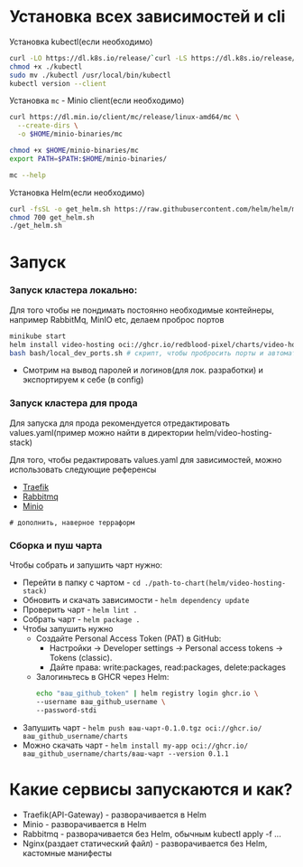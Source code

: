 # Установка всех зависимостей и cli
Установка kubectl(если необходимо)
``` bash
curl -LO https://dl.k8s.io/release/`curl -LS https://dl.k8s.io/release/stable.txt`/bin/linux/amd64/kubectl
chmod +x ./kubectl
sudo mv ./kubectl /usr/local/bin/kubectl
kubectl version --client
```


Установка `mc` - Minio client(если необходимо)
``` bash
curl https://dl.min.io/client/mc/release/linux-amd64/mc \
  --create-dirs \
  -o $HOME/minio-binaries/mc

chmod +x $HOME/minio-binaries/mc
export PATH=$PATH:$HOME/minio-binaries/

mc --help
```

Установка Helm(если необходимо)
``` bash
curl -fsSL -o get_helm.sh https://raw.githubusercontent.com/helm/helm/main/scripts/get-helm-3
chmod 700 get_helm.sh
./get_helm.sh
```

# Запуск
### Запуск кластера локально:
Для того чтобы не пондимать постоянно необходимые контейнеры, например RabbitMq, MinIO etc, делаем проброс портов
``` bash
minikube start
helm install video-hosting oci://ghcr.io/redblood-pixel/charts/video-hosting-stack --version 0.1.1
bash bash/local_dev_ports.sh # скрипт, чтобы пробросить порты и автоматически открыть все сервисы
```
- Смотрим на вывод паролей и логинов(для лок. разработки)
и экспортируем к себе (в config)

### Запуск кластера для прода
Для запуска для прода рекомендуется отредактировать values.yaml(пример можно найти в директории helm/video-hosting-stack)

Для того, чтобы редактировать values.yaml для зависимостей, можно использовать следующие референсы
- [Traefik](https://artifacthub.io/packages/helm/traefik/traefik)
- [Rabbitmq](https://artifacthub.io/packages/helm/bitnami/rabbitmq)
- [Minio](https://artifacthub.io/packages/helm/bitnami/minio)
```
# дополнить, наверное терраформ
```

### Сборка и пуш чарта
Чтобы собрать и запушить чарт нужно:
- Перейти в папку с чартом - `cd ./path-to-chart(helm/video-hosting-stack)`
- Обновить и скачать зависимости - `helm dependency update`
- Проверить чарт - `helm lint .`
- Собрать чарт - `helm package .`
- Чтобы запушить нужно
  - Создайте Personal Access Token (PAT) в GitHub: 
    - Настройки → Developer settings → Personal access tokens → Tokens (classic).
    - Дайте права: write:packages, read:packages, delete:packages
  - Залогиньтесь в GHCR через Helm:
    ``` bash
    echo "ваш_github_token" | helm registry login ghcr.io \
    --username ваш_github_username \
    --password-stdi
    ```
- Запушить чарт - `helm push ваш-чарт-0.1.0.tgz oci://ghcr.io/ваш_github_username/charts`
- Можно скачать чарт - `helm install my-app oci://ghcr.io/ваш_github_username/charts/ваш-чарт --version 0.1.1`

# Какие сервисы запускаются и как?
- Traefik(API-Gateway) - разворачивается в Helm
- Minio - разворачивается в Helm
- Rabbitmq - разворачивается без Helm, обычным kubectl apply -f ...
- Nginx(раздает статический файл) - разворачивается без Helm, кастомные манифесты

